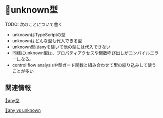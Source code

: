 # 🚧unknown型

TODO: 次のことについて書く

- unknownはTypeScriptの型
- unknownはどんな型も代入できる型
- unknown型はanyを除いて他の型には代入できない
- 同様にunknown型は、プロパティアクセスや関数呼び出しがコンパイルエラーになる。
- control flow analysisや型ガード関数と組み合わせて型の絞り込みして使うことが多い

## 関連情報

[🚧any型](../values-types-variables/any.md)

[🚧any vs unknown](any-vs-unknown.md)
